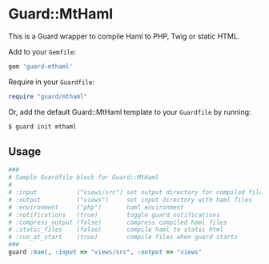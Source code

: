 # Guard::MtHaml
This is a Guard wrapper to compile Haml to PHP, Twig or static HTML.

Add to your `Gemfile`:
```ruby
gem 'guard-mthaml'
```

Require in your `Guardfile`:
```ruby
require "guard/mthaml"
```

Or, add the default Guard::MtHaml template to your `Guardfile` by running:
```bash
$ guard init mthaml
```

## Usage

```ruby
###
# Sample Guardfile block for Guard::MtHaml
#
# :input           ("views/src") set output directory for compiled files
# :output          ("views")     set input directory with haml files
# :environment     ("php")       haml environment
# :notifications   (true)        toggle guard notifications
# :compress_output (false)       compress compiled haml files
# :static_files    (false)       compile haml to static html
# :run_at_start    (true)        compile files when guard starts
###
guard :haml, :input => "views/src", :output => "views"
```
